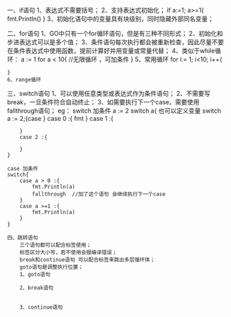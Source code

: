 一、if语句
    1、表达式不需要括号；
    2、支持表达式初始化；
    if a:=1; a>=1{
        fmt.Println()
    }
    3、初始化语句中的变量具有块级别，同时隐藏外部同名变量；


二、for语句
    1、GO中只有一个for循环语句，但是有三种不同形式；
    2、初始化和步进表达式可以是多个值；
    3、条件语句每次执行都会被重新检查，因此尽量不要在条件表达式中使用函数，提前计算好并用变量或常量代替；
    4、类似于while循环：
    a := 1
    for a < 10{
        //无限循环 ，可加条件
    }
    5、常用循环
    for i:= 1; i<10; i++{

    }
    6、range循环



三、switch语句
    1、可以使用任意类型或表达式作为条件语句；
    2、不需要写break，一旦条件符合自动终止；
    3、如需要执行下一个case，需要使用fallthrough语句；
    eg：
     switch 加条件
    a := 2
    switch a{  也可以定义变量  switch a := 2;{case   }
        case 0 :{
            fmt
        }
        case 1 :{

        }
        case 2 :{

        }
    }

    case 加条件
    switch{
        case a > 0 :{
            fmt.Println(a)
            fallthrough  //加了这个语句 会继续执行下一个case
        }
        case a >=1 :{
            fmt.Println(a)
        }
    }

    四、跳转语句
        三个语句都可以配合标签使用；
        标签区分大小写，若不使用会报编译错误；
        break和continue语句 可以配合标签来跳出多层循环体；
        goto语句是调整执行位置；
        1、goto语句

        2、break语句


        3、continue语句